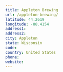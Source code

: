```yaml
---
title: Appleton Brewing
url: /appleton-brewing/
latitude: 44.2619
longitude: -88.4154
address1: 
address2: 
city: Appleton
state: Wisconsin
code: 
country: United States
phone: 
website: 
---
```


